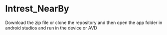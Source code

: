 # Intrest_NearBy
Download the zip file or clone the repository and then open the app folder in android studios and run in the device or AVD
